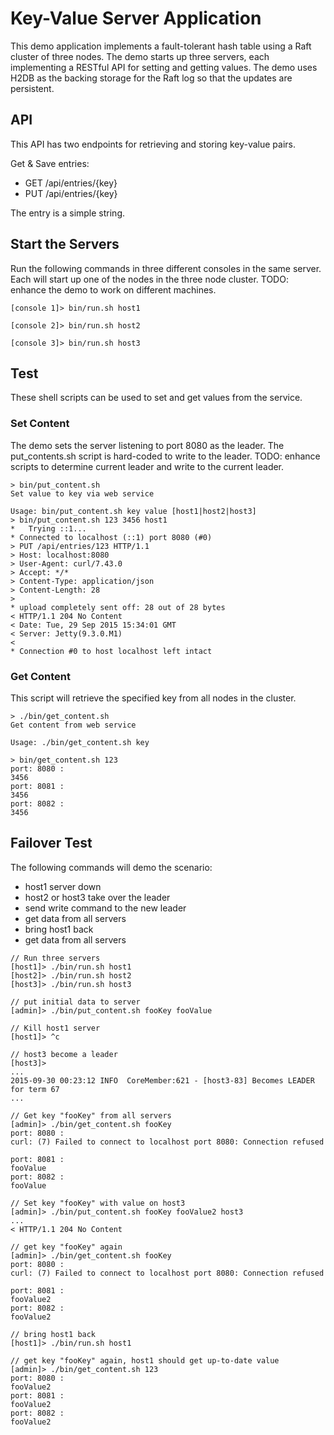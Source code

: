 # Key-Value Server Application

This demo application implements a fault-tolerant hash table using a
Raft cluster of three nodes.  The demo starts up three servers, each
implementing a RESTful API for setting and getting values.  The demo
uses H2DB as the backing storage for the Raft log so that the updates
are persistent.

## API

This API has two endpoints for retrieving and storing key-value pairs.

Get & Save entries:
  - GET /api/entries/{key}
  - PUT /api/entries/{key}
  
The entry is a simple string.

## Start the Servers

Run the following commands in three different consoles in the same server. Each will
start up one of the nodes in the three node cluster.
TODO: enhance the demo to work on different machines.

```
[console 1]> bin/run.sh host1

[console 2]> bin/run.sh host2

[console 3]> bin/run.sh host3
```

## Test

These shell scripts can be used to set and get values from the service.

### Set Content

The demo sets the server listening to port 8080 as the leader. The
put_contents.sh script is hard-coded to write to the leader. TODO:
enhance scripts to determine current leader and write to the current
leader.

```
> bin/put_content.sh
Set value to key via web service

Usage: bin/put_content.sh key value [host1|host2|host3]
> bin/put_content.sh 123 3456 host1
*   Trying ::1...
* Connected to localhost (::1) port 8080 (#0)
> PUT /api/entries/123 HTTP/1.1
> Host: localhost:8080
> User-Agent: curl/7.43.0
> Accept: */*
> Content-Type: application/json
> Content-Length: 28
>
* upload completely sent off: 28 out of 28 bytes
< HTTP/1.1 204 No Content
< Date: Tue, 29 Sep 2015 15:34:01 GMT
< Server: Jetty(9.3.0.M1)
<
* Connection #0 to host localhost left intact
```

### Get Content

This script will retrieve the specified key from all nodes in the cluster.

```
> ./bin/get_content.sh
Get content from web service

Usage: ./bin/get_content.sh key

> bin/get_content.sh 123
port: 8080 :
3456
port: 8081 :
3456
port: 8082 :
3456
```

## Failover Test
The following commands will demo the scenario:
  - host1 server down
  - host2 or host3 take over the leader
  - send write command to the new leader
  - get data from all servers
  - bring host1 back
  - get data from all servers

```
// Run three servers
[host1]> ./bin/run.sh host1
[host2]> ./bin/run.sh host2
[host3]> ./bin/run.sh host3

// put initial data to server 
[admin]> ./bin/put_content.sh fooKey fooValue

// Kill host1 server
[host1]> ^c

// host3 become a leader
[host3]>
...
2015-09-30 00:23:12 INFO  CoreMember:621 - [host3-83] Becomes LEADER for term 67
...

// Get key "fooKey" from all servers
[admin]> ./bin/get_content.sh fooKey
port: 8080 :
curl: (7) Failed to connect to localhost port 8080: Connection refused

port: 8081 :
fooValue
port: 8082 :
fooValue

// Set key "fooKey" with value on host3
[admin]> ./bin/put_content.sh fooKey fooValue2 host3
...
< HTTP/1.1 204 No Content

// get key "fooKey" again
[admin]> ./bin/get_content.sh fooKey
port: 8080 :
curl: (7) Failed to connect to localhost port 8080: Connection refused

port: 8081 :
fooValue2
port: 8082 :
fooValue2

// bring host1 back
[host1]> ./bin/run.sh host1

// get key "fooKey" again, host1 should get up-to-date value
[admin]> ./bin/get_content.sh 123
port: 8080 :
fooValue2
port: 8081 :
fooValue2
port: 8082 :
fooValue2

```
